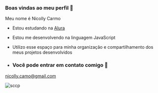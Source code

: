 ### Boas vindas ao meu perfil 💙

Meu nome é Nicolly Carmo

- Estou estudando na [Alura](https://www.alura.com.br)
- Estou me desenvolvendo na linguagem JavaScript
- Utilizo esse espaço para minha organização e compartilhamento dos meus projetos desenvolvidos

- ### Você pode entrar em contato comigo 📧

nicolly.camo@gmail.com

![sccp](https://media1.tenor.com/m/rIjVwKtDtLUAAAAd/corinthians-sccp.gif)
